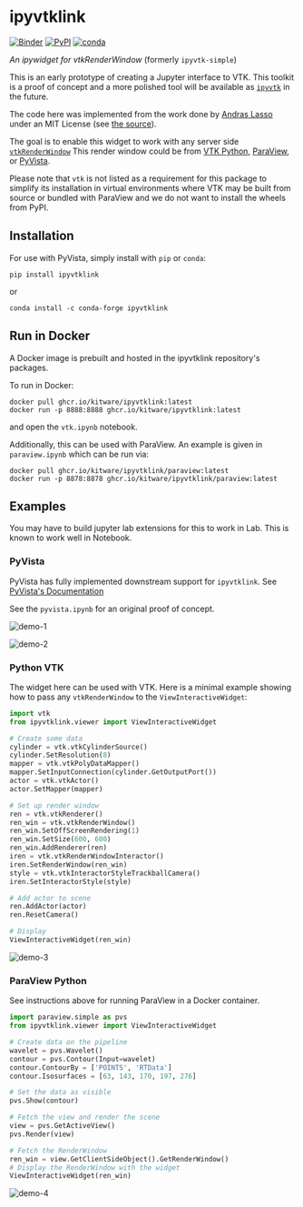 # ipyvtklink

[![Binder](https://mybinder.org/badge_logo.svg)](https://mybinder.org/v2/gh/Kitware/ipyvtklink/master)
[![PyPI](https://img.shields.io/pypi/v/ipyvtklink.svg?logo=python&logoColor=white)](https://pypi.org/project/ipyvtklink/)
[![conda](https://img.shields.io/conda/vn/conda-forge/ipyvtklink.svg?logo=conda-forge&logoColor=white)](https://anaconda.org/conda-forge/ipyvtklink)

*An ipywidget for vtkRenderWindow* (formerly `ipyvtk-simple`)

This is an early prototype of creating a Jupyter interface to VTK. This toolkit
is a proof of concept and a more polished tool will be available as
[`ipyvtk`](https://github.com/Kitware/ipyvtk) in the future.

The code here was implemented from the work done by [Andras Lasso](https://github.com/lassoan)
under an MIT License (see [the source](https://github.com/Slicer/SlicerJupyter/blob/master/JupyterNotebooks/JupyterNotebooksLib/interactive_view_widget.py)).

The goal is to enable this widget to work with any server side
[`vtkRenderWindow`](https://vtk.org/doc/nightly/html/classvtkRenderWindow.html)
This render window could be from [VTK Python](https://vtk.org/),
[ParaView](https://www.paraview.org/), or [PyVista](https://www.pyvista.org/).

Please note that `vtk` is not listed as a requirement for this package to
simplify its installation in virtual environments where VTK may be built from
source or bundled with ParaView and we do not want to install the wheels from
PyPI.

## Installation

For use with PyVista, simply install with `pip` or `conda`:

```
pip install ipyvtklink
```

or
```
conda install -c conda-forge ipyvtklink
```

## Run in Docker

A Docker image is prebuilt and hosted in the ipyvtklink repository's packages.

To run in Docker:

```
docker pull ghcr.io/kitware/ipyvtklink:latest
docker run -p 8888:8888 ghcr.io/kitware/ipyvtklink:latest
```

and open the `vtk.ipynb` notebook.

Additionally, this can be used with ParaView. An example is given in
`paraview.ipynb` which can be run via:

```
docker pull ghcr.io/kitware/ipyvtklink/paraview:latest
docker run -p 8878:8878 ghcr.io/kitware/ipyvtklink/paraview:latest
```

## Examples

You may have to build jupyter lab extensions for this to work in Lab. This is
known to work well in Notebook.


### PyVista

PyVista has fully implemented downstream support for `ipyvtklink`. See [PyVista's Documentation](https://docs.pyvista.org/user-guide/jupyter/ipyvtk_plotting.html)

See the `pyvista.ipynb` for an original proof of concept.

![demo-1](https://raw.githubusercontent.com/Kitware/ipyvtklink/master/assets/demo-1.gif)

![demo-2](https://raw.githubusercontent.com/Kitware/ipyvtklink/master/assets/demo-2.gif)


### Python VTK

The widget here can be used with VTK. Here is a minimal example showing how
to pass any `vtkRenderWindow` to the `ViewInteractiveWidget`:

```py
import vtk
from ipyvtklink.viewer import ViewInteractiveWidget

# Create some data
cylinder = vtk.vtkCylinderSource()
cylinder.SetResolution(8)
mapper = vtk.vtkPolyDataMapper()
mapper.SetInputConnection(cylinder.GetOutputPort())
actor = vtk.vtkActor()
actor.SetMapper(mapper)

# Set up render window
ren = vtk.vtkRenderer()
ren_win = vtk.vtkRenderWindow()
ren_win.SetOffScreenRendering(1)
ren_win.SetSize(600, 600)
ren_win.AddRenderer(ren)
iren = vtk.vtkRenderWindowInteractor()
iren.SetRenderWindow(ren_win)
style = vtk.vtkInteractorStyleTrackballCamera()
iren.SetInteractorStyle(style)

# Add actor to scene
ren.AddActor(actor)
ren.ResetCamera()

# Display
ViewInteractiveWidget(ren_win)
```

![demo-3](https://raw.githubusercontent.com/Kitware/ipyvtklink/master/assets/demo-3.gif)


### ParaView Python

See instructions above for running ParaView in a Docker container.

```py
import paraview.simple as pvs
from ipyvtklink.viewer import ViewInteractiveWidget

# Create data on the pipeline
wavelet = pvs.Wavelet()
contour = pvs.Contour(Input=wavelet)
contour.ContourBy = ['POINTS', 'RTData']
contour.Isosurfaces = [63, 143, 170, 197, 276]

# Set the data as visible
pvs.Show(contour)

# Fetch the view and render the scene
view = pvs.GetActiveView()
pvs.Render(view)

# Fetch the RenderWindow
ren_win = view.GetClientSideObject().GetRenderWindow()
# Display the RenderWindow with the widget
ViewInteractiveWidget(ren_win)
```

![demo-4](https://raw.githubusercontent.com/Kitware/ipyvtklink/master/assets/demo-4.gif)
